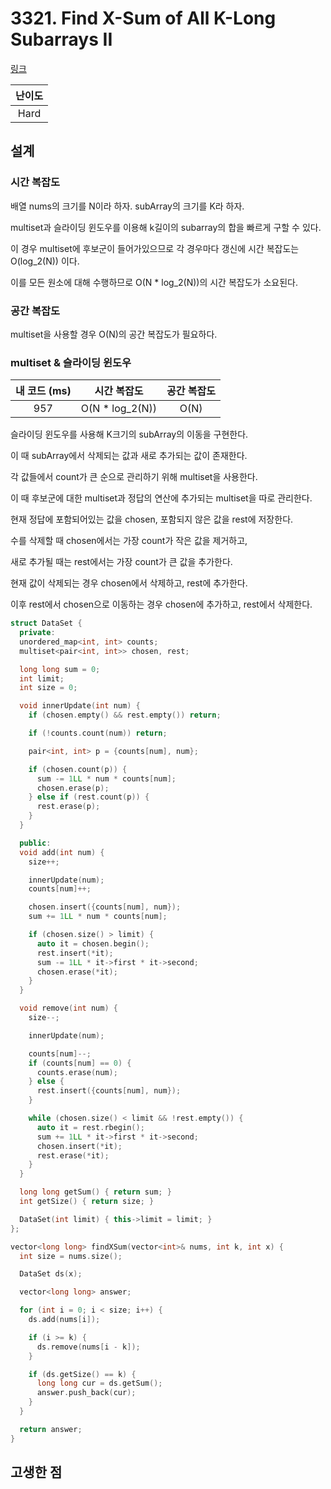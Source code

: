 # 3321. Find X-Sum of All K-Long Subarrays II

[링크](https://leetcode.com/problems/find-x-sum-of-all-k-long-subarrays-ii/description/)

| 난이도 |
| :----: |
|  Hard  |

## 설계

### 시간 복잡도

배열 nums의 크기를 N이라 하자. subArray의 크기를 K라 하자.

multiset과 슬라이딩 윈도우를 이용해 k길이의 subarray의 합을 빠르게 구할 수 있다.

이 경우 multiset에 후보군이 들어가있으므로 각 경우마다 갱신에 시간 복잡도는 O(log_2(N)) 이다.

이를 모든 원소에 대해 수행하므로 O(N \* log_2(N))의 시간 복잡도가 소요된다.

### 공간 복잡도

multiset을 사용할 경우 O(N)의 공간 복잡도가 필요하다.

### multiset & 슬라이딩 윈도우

| 내 코드 (ms) |   시간 복잡도    | 공간 복잡도 |
| :----------: | :--------------: | :---------: |
|     957      | O(N \* log_2(N)) |    O(N)     |

슬라이딩 윈도우를 사용해 K크기의 subArray의 이동을 구현한다.

이 때 subArray에서 삭제되는 값과 새로 추가되는 값이 존재한다.

각 값들에서 count가 큰 순으로 관리하기 위해 multiset을 사용한다.

이 때 후보군에 대한 multiset과 정답의 연산에 추가되는 multiset을 따로 관리한다.

현재 정답에 포함되어있는 값을 chosen, 포함되지 않은 값을 rest에 저장한다.

수를 삭제할 때 chosen에서는 가장 count가 작은 값을 제거하고,

새로 추가될 때는 rest에서는 가장 count가 큰 값을 추가한다.

현재 값이 삭제되는 경우 chosen에서 삭제하고, rest에 추가한다.

이후 rest에서 chosen으로 이동하는 경우 chosen에 추가하고, rest에서 삭제한다.

```cpp
struct DataSet {
  private:
  unordered_map<int, int> counts;
  multiset<pair<int, int>> chosen, rest;

  long long sum = 0;
  int limit;
  int size = 0;

  void innerUpdate(int num) {
    if (chosen.empty() && rest.empty()) return;

    if (!counts.count(num)) return;

    pair<int, int> p = {counts[num], num};

    if (chosen.count(p)) {
      sum -= 1LL * num * counts[num];
      chosen.erase(p);
    } else if (rest.count(p)) {
      rest.erase(p);
    }
  }

  public:
  void add(int num) {
    size++;

    innerUpdate(num);
    counts[num]++;

    chosen.insert({counts[num], num});
    sum += 1LL * num * counts[num];

    if (chosen.size() > limit) {
      auto it = chosen.begin();
      rest.insert(*it);
      sum -= 1LL * it->first * it->second;
      chosen.erase(*it);
    }
  }

  void remove(int num) {
    size--;

    innerUpdate(num);

    counts[num]--;
    if (counts[num] == 0) {
      counts.erase(num);
    } else {
      rest.insert({counts[num], num});
    }

    while (chosen.size() < limit && !rest.empty()) {
      auto it = rest.rbegin();
      sum += 1LL * it->first * it->second;
      chosen.insert(*it);
      rest.erase(*it);
    }
  }

  long long getSum() { return sum; }
  int getSize() { return size; }

  DataSet(int limit) { this->limit = limit; }
};

vector<long long> findXSum(vector<int>& nums, int k, int x) {
  int size = nums.size();

  DataSet ds(x);

  vector<long long> answer;

  for (int i = 0; i < size; i++) {
    ds.add(nums[i]);

    if (i >= k) {
      ds.remove(nums[i - k]);
    }

    if (ds.getSize() == k) {
      long long cur = ds.getSum();
      answer.push_back(cur);
    }
  }

  return answer;
}
```

## 고생한 점
